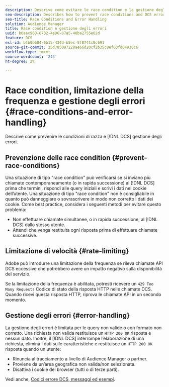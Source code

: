 ```yaml
---
description: Descrive come evitare le race condition e la gestione degli errori DCS.
seo-description: Describes how to prevent race conditions and DCS error handling.
seo-title: Race Conditions and Error Handling
solution: Audience Manager
title: Race condition e gestione degli errori
uuid: b0aac960-6732-4e96-87a5-40ba2755e02d
feature: DCS
exl-id: bfb0b684-6b15-434d-b5ec-5f8741c0c691
source-git-commit: 25d785097228ae66d20cf2b35c8ef63fd64936c6
workflow-type: tm+mt
source-wordcount: '243'
ht-degree: 2%

---
```


# Race condition, limitazione della frequenza e gestione degli errori {#race-conditions-and-error-handling}

Descrive come prevenire le condizioni di razza e [!DNL DCS] gestione degli errori.

## Prevenzione delle race condition {#prevent-race-conditions}

Una situazione di tipo &quot;race condition&quot; può verificarsi se si inviano più chiamate contemporaneamente (o in rapida successione) al [!DNL DCS] prima che termini, rispondi alle query iniziali e scrivi i dati nel cookie dell’utente. Una situazione di tipo &quot;race condition&quot; non è consigliabile in quanto può danneggiare o sovrascrivere in modo non corretto i dati dei cookie. Come best practice, considera i seguenti metodi per evitare questo problema:

* Non effettuare chiamate simultanee, o in rapida successione, al [!DNL DCS] dallo stesso utente.
* Attendi che venga restituita ogni risposta prima di effettuare chiamate successive.

## Limitazione di velocità {#rate-limiting}

Adobe può introdurre una limitazione della frequenza se rileva chiamate API DCS eccessive che potrebbero avere un impatto negativo sulla disponibilità del servizio.

Se la limitazione della frequenza è abilitata, potresti ricevere un `429 Too Many Requests` Codice di stato della risposta HTTP nelle chiamate DCS. Quando ricevi questa risposta HTTP, riprova le chiamate API in un secondo momento.

## Gestione degli errori {#error-handling}

La gestione degli errori è limitata per le query non valide o con formato non corretto. Una richiesta non valida restituisce un `HTTP 200 OK` risposta e nessun dato. Inoltre, il [!DNL DCS] interrompe l’elaborazione di una richiesta, elimina i dati sulle caratteristiche e restituisce un `HTTP 200 OK` risposta quando un utente:

* Rinuncia al tracciamento a livello di Audience Manager o partner.
* Proviene da un’area geografica non valida/non selezionata.
* Disattiva i cookie del browser (tutti o di terze parti).

Vedi anche, [Codici errore DCS, messaggi ed esempi](../../../api/dcs-intro/dcs-api-reference/dcs-error-codes.md).
